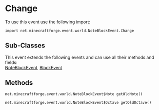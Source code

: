 # Change

To use this event use the following import:
```groovy:no-line-numbers
import net.minecraftforge.event.world.NoteBlockEvent.Change
```

## Sub-Classes
This event extends the following events and can use all their methods and fields: <br>
[NoteBlockEvent](note_block_event.md), [BlockEvent](../block_event/block_event.md)

## Methods
```groovy:no-line-numbers
net.minecraftforge.event.world.NoteBlockEvent$Note getOldNote()
```

```groovy:no-line-numbers
net.minecraftforge.event.world.NoteBlockEvent$Octave getOldOctave()
```
